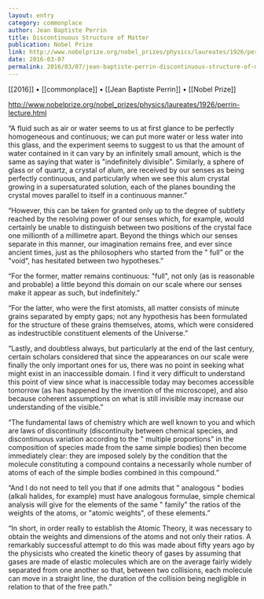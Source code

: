 ```yaml
---
layout: entry
category: commonplace
author: Jean Baptiste Perrin
title: Discontinuous Structure of Matter
publication: Nobel Prize
link: http://www.nobelprize.org/nobel_prizes/physics/laureates/1926/perrin-lecture.html
date: 2016-03-07
permalink: 2016/03/07/jean-baptiste-perrin-discontinuous-structure-of-matter
---
```


[[2016]] • [[commonplace]] • [[Jean Baptiste Perrin]] • [[Nobel Prize]]

http://www.nobelprize.org/nobel_prizes/physics/laureates/1926/perrin-lecture.html

“A fluid such as air or water seems to us at first glance to be perfectly homogeneous and continuous; we can put more water or less water into this glass, and the experiment seems to suggest to us that the amount of water contained in it can vary by an infinitely small amount, which is the same as saying that water is "indefinitely divisible". Similarly, a sphere of glass or of quartz, a crystal of alum, are received by our senses as being perfectly continuous, and particularly when we see this alum crystal growing in a supersaturated solution, each of the planes bounding the crystal moves parallel to itself in a continuous manner.”

“However, this can be taken for granted only up to the degree of subtlety reached by the resolving power of our senses which, for example, would certainly be unable to distinguish between two positions of the crystal face one millionth of a millimetre apart. Beyond the things which our senses separate in this manner, our imagination remains free, and ever since ancient times, just as the philosophers who started from the " full" or the "void", has hesitated between two hypotheses.”

“For the former, matter remains continuous: "full", not only (as is reasonable and probable) a little beyond this domain on our scale where our senses make it appear as such, but indefinitely.”

“For the latter, who were the first atomists, all matter consists of minute grains separated by empty gaps; not any hypothesis has been formulated for the structure of these grains themselves, atoms, which were considered as indestructible constituent elements of the Universe.”

“Lastly, and doubtless always, but particularly at the end of the last century, certain scholars considered that since the appearances on our scale were finally the only important ones for us, there was no point in seeking what might exist in an inaccessible domain. I find it very difficult to understand this point of view since what is inaccessible today may becomes accessible tomorrow (as has happened by the invention of the microscope), and also because coherent assumptions on what is still invisible may increase our understanding of the visible.”

“The fundamental laws of chemistry which are well known to you and which are laws of discontinuity (discontinuity between chemical species, and discontinuous variation according to the " multiple proportions" in the composition of species made from the same simple bodies) then become immediately clear: they are imposed solely by the condition that the molecule constituting a compound contains a necessarily whole number of atoms of each of the simple bodies combined in this compound.”

“And I do not need to tell you that if one admits that " analogous " bodies (alkali halides, for example) must have analogous formulae, simple chemical analysis will give for the elements of the same " family" the ratios of the weights of the atoms, or "atomic weights", of these elements.”

“In short, in order really to establish the Atomic Theory, it was necessary to obtain the weights and dimensions of the atoms and not only their ratios. A remarkably successful attempt to do this was made about fifty years ago by the physicists who created the kinetic theory of gases by assuming that gases are made of elastic molecules which are on the average fairly widely separated from one another so that, between two collisions, each molecule can move in a straight line, the duration of the collision being negligible in relation to that of the free path.”

